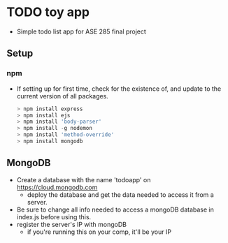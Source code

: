 # TODO toy app
- Simple todo list app for ASE 285 final project

## Setup
### npm
- If setting up for first time, check for the existence of, and update to the current version of all packages.
    ```powershell
    > npm install express
    > npm install ejs
    > npm install 'body-parser'
    > npm install -g nodemon
    > npm install 'method-override'
    > npm install mongodb
    ```
## MongoDB
- Create a database with the name 'todoapp' on https://cloud.mongodb.com
  - deploy the database and get the data needed to access it from a server.
- Be sure to change all info needed to access a mongoDB database in index.js before using this.
- register the server's IP with mongoDB
  - if you're running this on your comp, it'll be your IP
